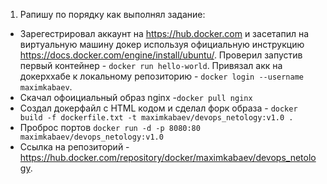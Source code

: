 1. Рапишу по порядку как выполнял задание:
  * Зарегестрировал аккаунт на https://hub.docker.com и засетапил на виртуальную машину докер используя официальную инструкцию https://docs.docker.com/engine/install/ubuntu/. Проверил запустив первый контейнер - ``docker run hello-world``. Привязал акк на докерххабе к локальному репозиторию - ``docker login --username maximkabaev``. 
  * Скачал офоициальный образ nginx -``docker pull nginx``
  * Создал докерфайл с HTML кодом и сделал форк образа - ``docker build -f dockerfile.txt -t maximkabaev/devops_netology:v1.0 .``
  * Проброс портов ``docker run -d -p 8080:80 maximkabaev/devops_netology:v1.0``
  * Cсылка на репозиторий - https://hub.docker.com/repository/docker/maximkabaev/devops_netology.
